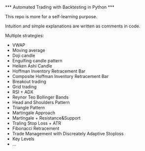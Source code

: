 *** Automated Trading with Backtesting in Python ***

This repo is more for a self-learning purpose.

Intuition and simple explanations are written as comments in code.

Multiple strategies:
- VWAP
- Moving average
- Doji candle
- Engulfing candle pattern
- Heiken Ashi Candle
- Hoffman Inventory Retracement Bar
- Composite Hoffman Inventory Retracement Bar
- Breakout trading
- Grid trading
- RSI + ADX
- Reynor Teo Bollinger Bands
- Head and Shoulders Pattern
- Triangle Pattern
- Martingale Approach
- Martingale + Resistance&Support
- Traling Stop Loss + ATR
- Fibonacci Retracement
- Trade Management with Discreately Adaptive Stoploss
- Key Levels
- ...



